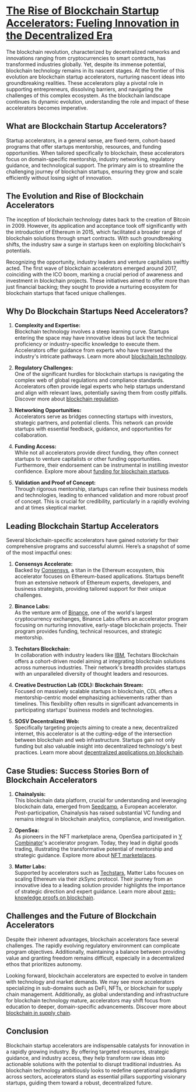 # [**The Rise of Blockchain Startup Accelerators: Fueling Innovation in the Decentralized Era**](https://example-link.com)

The blockchain revolution, characterized by decentralized networks and innovations ranging from cryptocurrencies to smart contracts, has transformed industries globally. Yet, despite its immense potential, blockchain technology remains in its nascent stages. At the frontier of this evolution are blockchain startup accelerators, nurturing nascent ideas into groundbreaking realities. These accelerators play a pivotal role in supporting entrepreneurs, dissolving barriers, and navigating the challenges of this complex ecosystem. As the blockchain landscape continues its dynamic evolution, understanding the role and impact of these accelerators becomes imperative.

## What are Blockchain Startup Accelerators?

Startup accelerators, in a general sense, are fixed-term, cohort-based programs that offer startups mentorship, resources, and funding opportunities. When tailored specifically to blockchain, these accelerators focus on domain-specific mentorship, industry networking, regulatory guidance, and technological support. The primary aim is to streamline the challenging journey of blockchain startups, ensuring they grow and scale efficiently without losing sight of innovation.

## The Evolution and Rise of Blockchain Accelerators

The inception of blockchain technology dates back to the creation of Bitcoin in 2009. However, its application and acceptance took off significantly with the introduction of Ethereum in 2015, which facilitated a broader range of blockchain solutions through smart contracts. With such groundbreaking shifts, the industry saw a surge in startups keen on exploiting blockchain's potentials.

Recognizing the opportunity, industry leaders and venture capitalists swiftly acted. The first wave of blockchain accelerators emerged around 2017, coinciding with the ICO boom, marking a crucial period of awareness and investment in blockchain projects. These initiatives aimed to offer more than just financial backing; they sought to provide a nurturing ecosystem for blockchain startups that faced unique challenges.

## Why Do Blockchain Startups Need Accelerators?

1. **Complexity and Expertise:**  
   Blockchain technology involves a steep learning curve. Startups entering the space may have innovative ideas but lack the technical proficiency or industry-specific knowledge to execute them. Accelerators offer guidance from experts who have traversed the industry's intricate pathways. Learn more about [blockchain technology](https://www.license-token.com/wiki/what-is-blockchain).

2. **Regulatory Challenges:**  
   One of the significant hurdles for blockchain startups is navigating the complex web of global regulations and compliance standards. Accelerators often provide legal experts who help startups understand and align with relevant laws, potentially saving them from costly pitfalls. Discover more about [blockchain regulation](https://www.license-token.com/wiki/blockchain-regulation).

3. **Networking Opportunities:**  
   Accelerators serve as bridges connecting startups with investors, strategic partners, and potential clients. This network can provide startups with essential feedback, guidance, and opportunities for collaboration.

4. **Funding Access:**  
   While not all accelerators provide direct funding, they often connect startups to venture capitalists or other funding opportunities. Furthermore, their endorsement can be instrumental in instilling investor confidence. Explore more about [funding for blockchain startups](https://www.license-token.com/wiki/crowdfunding-for-blockchain-startups).

5. **Validation and Proof of Concept:**  
   Through rigorous mentorship, startups can refine their business models and technologies, leading to enhanced validation and more robust proof of concept. This is crucial for credibility, particularly in a rapidly evolving and at times skeptical market.

## Leading Blockchain Startup Accelerators

Several blockchain-specific accelerators have gained notoriety for their comprehensive programs and successful alumni. Here’s a snapshot of some of the most impactful ones:

1. **Consensys Accelerate:**  
   Backed by [Consensys](https://consensys.net), a titan in the Ethereum ecosystem, this accelerator focuses on Ethereum-based applications. Startups benefit from an extensive network of Ethereum experts, developers, and business strategists, providing tailored support for their unique challenges.

2. **Binance Labs:**  
   As the venture arm of [Binance](https://labs.binance.com), one of the world's largest cryptocurrency exchanges, Binance Labs offers an accelerator program focusing on nurturing innovative, early-stage blockchain projects. Their program provides funding, technical resources, and strategic mentorship.

3. **Techstars Blockchain:**  
   In collaboration with industry leaders like [IBM](https://www.ibm.com), Techstars Blockchain offers a cohort-driven model aiming at integrating blockchain solutions across numerous industries. Their network's breadth provides startups with an unparalleled diversity of thought leaders and resources.

4. **Creative Destruction Lab (CDL): Blockchain Stream:**  
   Focused on massively scalable startups in blockchain, CDL offers a mentorship-centric model emphasizing achievements rather than timelines. This flexibility often results in significant advancements in participating startups’ business models and technologies.

5. **SOSV Decentralized Web:**  
   Specifically targeting projects aiming to create a new, decentralized internet, this accelerator is at the cutting-edge of the intersection between blockchain and web infrastructure. Startups gain not only funding but also valuable insight into decentralized technology's best practices. Learn more about [decentralized applications on blockchain](https://www.license-token.com/wiki/decentralized-applications-on-blockchain).

## Case Studies: Success Stories Born of Blockchain Accelerators

1. **Chainalysis:**  
   This blockchain data platform, crucial for understanding and leveraging blockchain data, emerged from [Seedcamp](https://seedcamp.com), a European accelerator. Post-participation, Chainalysis has raised substantial VC funding and remains integral in blockchain analytics, compliance, and investigation.

2. **OpenSea:**  
   As pioneers in the NFT marketplace arena, OpenSea participated in [Y Combinator](https://www.ycombinator.com)'s accelerator program. Today, they lead in digital goods trading, illustrating the transformative potential of mentorship and strategic guidance. Explore more about [NFT marketplaces](https://www.license-token.com/wiki/nft-marketplaces-comparison).

3. **Matter Labs:**  
   Supported by accelerators such as [Techstars](https://www.techstars.com), Matter Labs focuses on scaling Ethereum via their zkSync protocol. Their journey from an innovative idea to a leading solution provider highlights the importance of strategic direction and expert guidance. Learn more about [zero-knowledge proofs on blockchain](https://www.license-token.com/wiki/zero-knowledge-proofs-on-blockchain).

## Challenges and the Future of Blockchain Accelerators

Despite their inherent advantages, blockchain accelerators face several challenges. The rapidly evolving regulatory environment can complicate program objectives. Additionally, maintaining a balance between providing value and granting freedom remains difficult, especially in a decentralized ethos that prioritizes autonomy.

Looking forward, blockchain accelerators are expected to evolve in tandem with technology and market demands. We may see more accelerators specializing in sub-domains such as DeFi, NFTs, or blockchain for supply chain management. Additionally, as global understanding and infrastructure for blockchain technology mature, accelerators may shift focus from education to deeper, domain-specific advancements. Discover more about [blockchain in supply chain](https://www.license-token.com/wiki/blockchain-in-supply-chain).

## Conclusion

Blockchain startup accelerators are indispensable catalysts for innovation in a rapidly growing industry. By offering targeted resources, strategic guidance, and industry access, they help transform raw ideas into actionable solutions with the potential to disrupt traditional industries. As blockchain technology ambitiously looks to redefine operational paradigms across sectors, accelerators stand as essential pillars supporting visionary startups, guiding them toward a robust, decentralized future.